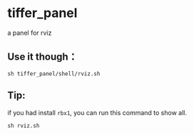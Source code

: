 # tiffer_panel
a panel for rviz

## Use it though：
```shell
sh tiffer_panel/shell/rviz.sh
```

## Tip:
if you had install `rbx1`, you can run this command to show all.
```
sh rviz.sh
```
